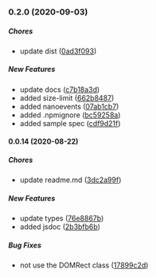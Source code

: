### 0.2.0 (2020-09-03)

##### Chores

*  update dist ([0ad3f093](https://github.com/spb-web/boxOverlay/commit/0ad3f09336c963a394d9f071c1705e36de89e928))

##### New Features

*  update docs ([c7b18a3d](https://github.com/spb-web/boxOverlay/commit/c7b18a3d14c379800caaded972ab60aebb8b66a0))
*  added size-limit ([662b8487](https://github.com/spb-web/boxOverlay/commit/662b84877f6f4230f49861d8e19d399f7e64a53e))
*  added nanoevents ([07ab1cb7](https://github.com/spb-web/boxOverlay/commit/07ab1cb79b5b48cb8423f66bff84852e072b6227))
*  added .npmignore ([bc59258a](https://github.com/spb-web/boxOverlay/commit/bc59258a5b4e4a417c73fb8757aa12bfeea37b93))
*  added sample spec ([cdf9d21f](https://github.com/spb-web/boxOverlay/commit/cdf9d21fd1129650b7fa7da428803f66df9f8a15))

#### 0.0.14 (2020-08-22)

##### Chores

*  update readme.md ([3dc2a99f](https://github.com/spb-web/boxOverlay/commit/3dc2a99f166add50d800e652d4fe70902ef42de0))

##### New Features

*  update types ([76e8867b](https://github.com/spb-web/boxOverlay/commit/76e8867b212e67848b8b9665ff80c3c9a19bccdc))
*  added jsdoc ([2b3bfb6b](https://github.com/spb-web/boxOverlay/commit/2b3bfb6b1abdb076a8cd445f8597aa96865d301e))

##### Bug Fixes

*  not use the DOMRect class ([17899c2d](https://github.com/spb-web/boxOverlay/commit/17899c2d5f272457cd172fafd28ed6b4a1e92520))
